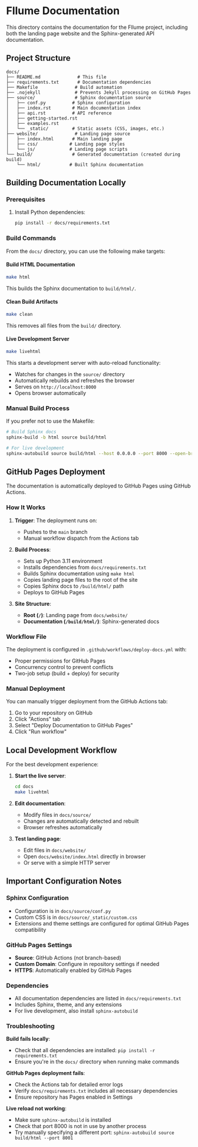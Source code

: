 # Fllume Documentation

This directory contains the documentation for the Fllume project, including both the landing page website and the Sphinx-generated API documentation.

## Project Structure

```
docs/
├── README.md              # This file
├── requirements.txt       # Documentation dependencies
├── Makefile              # Build automation
├── .nojekyll             # Prevents Jekyll processing on GitHub Pages
├── source/               # Sphinx documentation source
│   ├── conf.py          # Sphinx configuration
│   ├── index.rst        # Main documentation index
│   ├── api.rst          # API reference
│   ├── getting-started.rst
│   ├── examples.rst
│   └── _static/         # Static assets (CSS, images, etc.)
├── website/              # Landing page source
│   ├── index.html       # Main landing page
│   ├── css/            # Landing page styles
│   └── js/             # Landing page scripts
└── build/               # Generated documentation (created during build)
    └── html/           # Built Sphinx documentation
```

## Building Documentation Locally

### Prerequisites

1. Install Python dependencies:
   ```bash
   pip install -r docs/requirements.txt
   ```

### Build Commands

From the `docs/` directory, you can use the following make targets:

#### Build HTML Documentation
```bash
make html
```
This builds the Sphinx documentation to `build/html/`.

#### Clean Build Artifacts
```bash
make clean
```
This removes all files from the `build/` directory.

#### Live Development Server
```bash
make livehtml
```
This starts a development server with auto-reload functionality:
- Watches for changes in the `source/` directory
- Automatically rebuilds and refreshes the browser
- Serves on `http://localhost:8000`
- Opens browser automatically

### Manual Build Process

If you prefer not to use the Makefile:

```bash
# Build Sphinx docs
sphinx-build -b html source build/html

# For live development
sphinx-autobuild source build/html --host 0.0.0.0 --port 8000 --open-browser
```

## GitHub Pages Deployment

The documentation is automatically deployed to GitHub Pages using GitHub Actions.

### How It Works

1. **Trigger**: The deployment runs on:
   - Pushes to the `main` branch
   - Manual workflow dispatch from the Actions tab

2. **Build Process**:
   - Sets up Python 3.11 environment
   - Installs dependencies from `docs/requirements.txt`
   - Builds Sphinx documentation using `make html`
   - Copies landing page files to the root of the site
   - Copies Sphinx docs to `/build/html/` path
   - Deploys to GitHub Pages

3. **Site Structure**:
   - **Root (`/`)**: Landing page from `docs/website/`
   - **Documentation (`/build/html/`)**: Sphinx-generated docs

### Workflow File

The deployment is configured in `.github/workflows/deploy-docs.yml` with:
- Proper permissions for GitHub Pages
- Concurrency control to prevent conflicts
- Two-job setup (build + deploy) for security

### Manual Deployment

You can manually trigger deployment from the GitHub Actions tab:
1. Go to your repository on GitHub
2. Click "Actions" tab
3. Select "Deploy Documentation to GitHub Pages"
4. Click "Run workflow"

## Local Development Workflow

For the best development experience:

1. **Start the live server**:
   ```bash
   cd docs
   make livehtml
   ```

2. **Edit documentation**:
   - Modify files in `docs/source/`
   - Changes are automatically detected and rebuilt
   - Browser refreshes automatically

3. **Test landing page**:
   - Edit files in `docs/website/`
   - Open `docs/website/index.html` directly in browser
   - Or serve with a simple HTTP server

## Important Configuration Notes

### Sphinx Configuration
- Configuration is in `docs/source/conf.py`
- Custom CSS is in `docs/source/_static/custom.css`
- Extensions and theme settings are configured for optimal GitHub Pages compatibility

### GitHub Pages Settings
- **Source**: GitHub Actions (not branch-based)
- **Custom Domain**: Configure in repository settings if needed
- **HTTPS**: Automatically enabled by GitHub Pages

### Dependencies
- All documentation dependencies are listed in `docs/requirements.txt`
- Includes Sphinx, theme, and any extensions
- For live development, also install `sphinx-autobuild`

### Troubleshooting

**Build fails locally**:
- Check that all dependencies are installed: `pip install -r requirements.txt`
- Ensure you're in the `docs/` directory when running make commands

**GitHub Pages deployment fails**:
- Check the Actions tab for detailed error logs
- Verify `docs/requirements.txt` includes all necessary dependencies
- Ensure repository has Pages enabled in Settings

**Live reload not working**:
- Make sure `sphinx-autobuild` is installed
- Check that port 8000 is not in use by another process
- Try manually specifying a different port: `sphinx-autobuild source build/html --port 8001`